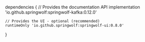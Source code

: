 dependencies {
    // Provides the documentation API
    implementation 'io.github.springwolf:springwolf-kafka:0.12.0'

    // Provides the UI - optional (recommended)
    runtimeOnly 'io.github.springwolf:springwolf-ui:0.8.0'
}
